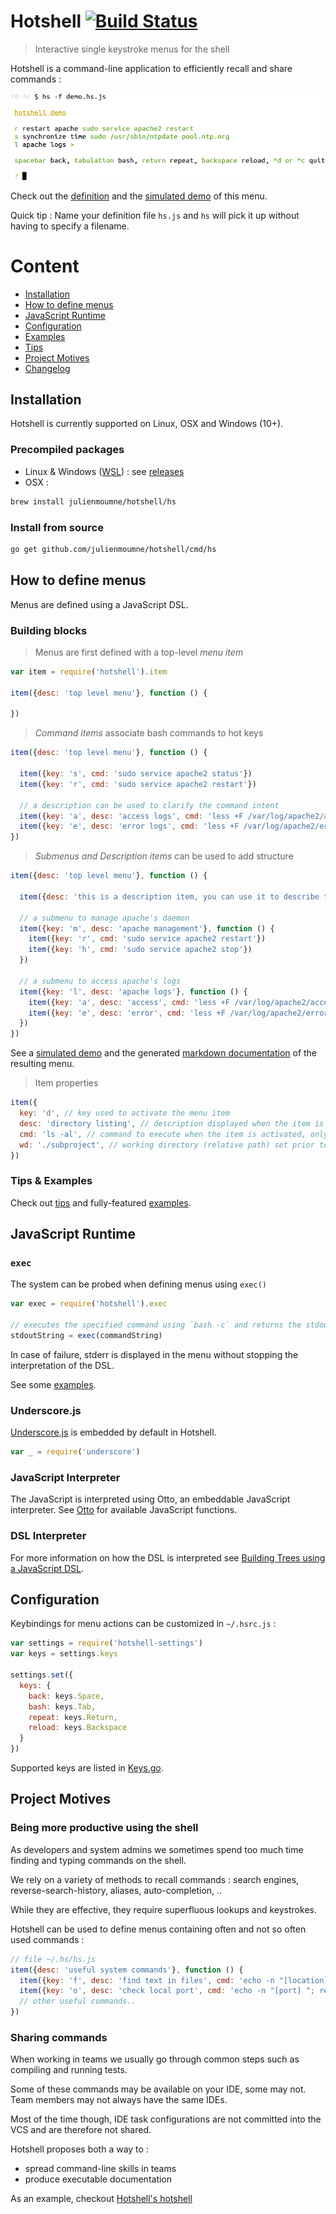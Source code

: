 # Hotshell [![Build Status](https://travis-ci.org/julienmoumne/hotshell.svg?branch=master)](https://travis-ci.org/julienmoumne/hotshell)

> Interactive single keystroke menus for the shell

Hotshell is a command-line application to efficiently recall and share commands :

![demo](doc/demo.png)

Check out the [definition](https://github.com/julienmoumne/hotshell/blob/gh-pages/_includes/demo.hs.js)
and the [simulated demo](http://julienmoumne.github.io/hotshell/demos/demo.hs.js.html)
of this menu.

Quick tip : Name your definition file `hs.js` and `hs` will pick it up without having to specify a filename.

# Content

  - [Installation](#installation)
  - [How to define menus](#how-to-define-menus)
  - [JavaScript Runtime](#javascript-runtime)
  - [Configuration](#configuration)
  - [Examples](./examples)
  - [Tips](./TIPS.md)
  - [Project Motives](#project-motives)
  - [Changelog](CHANGELOG.md)

## Installation

Hotshell is currently supported on Linux, OSX and Windows (10+).

### Precompiled packages

 - Linux & Windows ([WSL](https://msdn.microsoft.com/en-us/commandline/wsl/about)) : see [releases](https://github.com/julienmoumne/hotshell/releases)
 - OSX :
```bash
brew install julienmoumne/hotshell/hs
```

### Install from source

```bash
go get github.com/julienmoumne/hotshell/cmd/hs
```

## How to define menus
 
Menus are defined using a JavaScript DSL.

### Building blocks

> Menus are first defined with a top-level *menu item*

```javascript
var item = require('hotshell').item

item({desc: 'top level menu'}, function () {
    
})
```

> *Command items* associate bash commands to hot keys

```javascript
item({desc: 'top level menu'}, function () {
    
  item({key: 's', cmd: 'sudo service apache2 status'})      
  item({key: 'r', cmd: 'sudo service apache2 restart'})      
  
  // a description can be used to clarify the command intent
  item({key: 'a', desc: 'access logs', cmd: 'less +F /var/log/apache2/access.log'})
  item({key: 'e', desc: 'error logs', cmd: 'less +F /var/log/apache2/error.log'})
})
```

> *Submenus and Description items* can be used to add structure

```javascript
item({desc: 'top level menu'}, function () {
    
  item({desc: 'this is a description item, you can use it to describe the menu\n'})
  
  // a submenu to manage apache's daemon
  item({key: 'm', desc: 'apache management'}, function () {
    item({key: 'r', cmd: 'sudo service apache2 restart'})      
    item({key: 'h', cmd: 'sudo service apache2 stop'})
  })
  
  // a submenu to access apache's logs
  item({key: 'l', desc: 'apache logs'}, function () {
    item({key: 'a', desc: 'access', cmd: 'less +F /var/log/apache2/access.log'})
    item({key: 'e', desc: 'error', cmd: 'less +F /var/log/apache2/error.log'})
  })      
})
```

See a [simulated demo](http://julienmoumne.github.io/hotshell/demos/tutorial.hs.js.html)
and the generated [markdown documentation](./doc/tutorial.hs.js.md) of the resulting menu.

> Item properties

```javascript
item({
  key: 'd', // key used to activate the menu item
  desc: 'directory listing', // description displayed when the item is shown in a menu
  cmd: 'ls -al', // command to execute when the item is activated, only used when not defining a menu (a group of items)
  wd: './subproject', // working directory (relative path) set prior to executing a command or 'exec()'
})
```
 
### Tips & Examples

Check out [tips](./TIPS.md) and fully-featured [examples](./examples).

## JavaScript Runtime

### `exec`

The system can be probed when defining menus using `exec()`

```javascript
var exec = require('hotshell').exec

// executes the specified command using `bash -c` and returns the stdout if the command returned a non-zero exit code
stdoutString = exec(commandString)
```

In case of failure, stderr is displayed in the menu without stopping the interpretation of the DSL.

See some [examples](./TIPS.md#exec).

### Underscore.js

[Underscore.js](http://underscorejs.org/) is embedded by default in Hotshell.

```javascript
var _ = require('underscore')

```

### JavaScript Interpreter

The JavaScript is interpreted using Otto, an embeddable JavaScript interpreter.
See [Otto](https://github.com/robertkrimen/otto) 
for available JavaScript functions.

### DSL Interpreter
 
For more information on how the DSL is interpreted see
[Building Trees using a JavaScript DSL](http://moumne.com/2016/07/30/building-trees-using-a-javascript-dsl).

## Configuration

Keybindings for menu actions can be customized in `~/.hsrc.js` :

```javascript
var settings = require('hotshell-settings')
var keys = settings.keys

settings.set({
  keys: {
    back: keys.Space,
    bash: keys.Tab,
    repeat: keys.Return,
    reload: keys.Backspace
  }
})
```

Supported keys are listed in [Keys.go](cmd/hs/item/keys.go).

## Project Motives

### Being more productive using the shell

As developers and system admins we sometimes spend too much time finding and typing commands on the shell.

We rely on a variety of methods to recall commands : 
search engines, reverse-search-history, aliases, auto-completion, ..

While they are effective, they require superfluous lookups and keystrokes.

Hotshell can be used to define menus containing often and not so often used commands :

```javascript
// file ~/.hs/hs.js  
item({desc: 'useful system commands'}, function () {
  item({key: 'f', desc: 'find text in files', cmd: 'echo -n "[location] [pattern] "; read l p; grep -rnws $l -e $p'})
  item({key: 'o', desc: 'check local port', cmd: 'echo -n "[port] "; read p; cat < /dev/tcp/127.0.0.1/$p'})
  // other useful commands..
})
```

### Sharing commands

When working in teams we usually go through common steps such as compiling and running tests.

Some of these commands may be available on your IDE, some may not. Team members may not always have the 
same IDEs.

Most of the time though, IDE task configurations are not committed into the VCS and are therefore not shared.

Hotshell proposes both a way to :

  - spread command-line skills in teams
  - produce executable documentation
  
As an example, checkout [Hotshell's hotshell](examples#hotshells-hotshell)